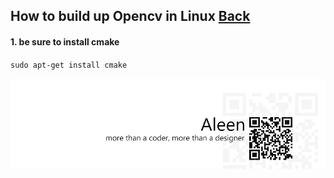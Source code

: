 ## How to build up Opencv in Linux [Back](./qa.md)

#### 1. be sure to install cmake

`sudo apt-get install cmake`



<a href="http://aleen42.github.io/" target="_blank" ><img src="./../pic/tail.gif"></a>
